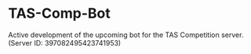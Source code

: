 # TAS-Comp-Bot
Active development of the upcoming bot for the TAS Competition server. (Server ID: 397082495423741953)
